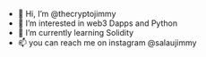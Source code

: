 - 👋 Hi, I’m @thecryptojimmy
- 👀 I’m interested in web3 Dapps and Python
- 🌱 I’m currently learning Solidity
- 📫 you can reach me on instagram @salaujimmy

<!---
thecryptojimmy/thecryptojimmy is a ✨ special ✨ repository because its `README.md` (this file) appears on your GitHub profile.
You can click the Preview link to take a look at your changes.
--->
